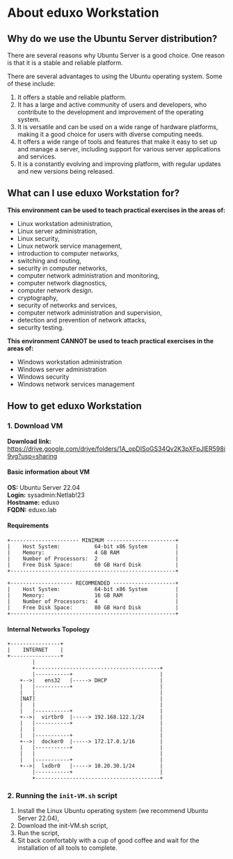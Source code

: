 # About eduxo Workstation

## Why do we use the Ubuntu Server distribution?

There are several reasons why Ubuntu Server is a good choice. One reason is that it is a stable and reliable platform.

There are several advantages to using the Ubuntu operating system. Some of these include:

1. It offers a stable and reliable platform.
2. It has a large and active community of users and developers, who contribute to the development and improvement of the operating system.
3. It is versatile and can be used on a wide range of hardware platforms, making it a good choice for users with diverse computing needs.
4. It offers a wide range of tools and features that make it easy to set up and manage a server, including support for various server applications and services.
5. It is a constantly evolving and improving platform, with regular updates and new versions being released. 


## What can I use eduxo Workstation for? 

**This environment can be used to teach practical exercises in the areas of:**
- Linux workstation administration,
- Linux server administration,
- Linux security,
- Linux network service management,
- introduction to computer networks,
- switching and routing,
- security in computer networks,
- computer network administration and monitoring,
- computer network diagnostics,
- computer network design.
- cryptography,
- security of networks and services,
- computer network administration and supervision,
- detection and prevention of network attacks,
- security testing.

**This environment CANNOT be used to teach practical exercises in the areas of:**
- Windows workstation administration
- Windows server administration
- Windows security
- Windows network services management


## How to get eduxo Workstation

### 1. Download VM

**Download link:** https://drive.google.com/drive/folders/1A_opDISoGS34Qv2K3pXFpJlER598i9vg?usp=sharing

#### Basic information about VM

**OS:** Ubuntu Server 22.04  
**Login:** sysadmin:Netlab!23  
**Hostname:** eduxo  
**FQDN:** eduxo.lab  

#### Requirements

```
+---------------------- MINIMUM ----------------------+
|    Host System:           64-bit x86 System         |
|    Memory:                4 GB RAM                  |
|    Number of Processors:  2                         |
|    Free Disk Space:       60 GB Hard Disk           |
+-----------------------------------------------------+

+-------------------- RECOMMENDED --------------------+
|    Host System:           64-bit x86 System         |
|    Memory:                16 GB RAM                 |
|    Number of Processors:  4                         |
|    Free Disk Space:       80 GB Hard Disk           |
+-----------------------------------------------------+
```

#### Internal Networks Topology 
```
+----------------+
|    INTERNET    |
+----------------+
        |
        +----------------------------------------+
        |-----------+                            |
    +-->|   ens32   |-----> DHCP                 |
    |   |-----------+                            |
    |   |                                        |
    [NAT]                                        |
    |   |                                        |                               
    |   |-----------+                            |
    +-->|  virtbr0  |-----> 192.168.122.1/24     |
    |   |-----------+                            |
    |   |                                        |                                  
    |   |-----------+                            |
    +-->|  docker0  |-----> 172.17.0.1/16        |
    |   |-----------+                            |
    |   |                                        |                                  
    |   |-----------+                            |
    +-->|  lxdbr0   |-----> 10.20.30.1/24        |
        |-----------+                            |
        +----------------------------------------+
```

### 2. Running the ```init-VM.sh``` script

1. Install the Linux Ubuntu operating system (we recommend Ubuntu Server 22.04),
2. Download the init-VM.sh script,
3. Run the script,
4. Sit back comfortably with a cup of good coffee and wait for the installation of all tools to complete.


